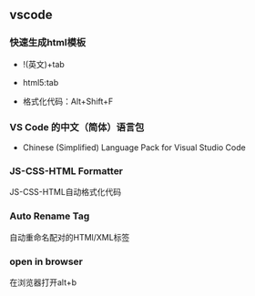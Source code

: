 ## vscode

### 快速生成html模板

* !(英文)+tab

* html5:tab

* 格式化代码：Alt+Shift+F

### VS Code 的中文（简体）语言包 

* Chinese (Simplified) Language Pack for Visual Studio Code

### JS-CSS-HTML Formatter

JS-CSS-HTML自动格式化代码

### Auto Rename Tag

自动重命名配对的HTMl/XML标签

### open in browser

在浏览器打开alt+b